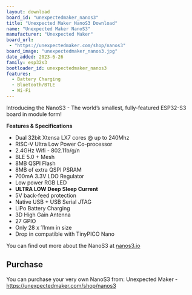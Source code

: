 ```yaml
---
layout: download
board_id: "unexpectedmaker_nanos3"
title: "Unexpected Maker NanoS3 Download"
name: "Unexpected Maker NanoS3"
manufacturer: "Unexpected Maker"
board_url:
 - "https://unexpectedmaker.com/shop/nanos3"
board_image: "unexpectedmaker_nanos3.jpg"
date_added: 2023-6-26
family: esp32s3
bootloader_id: unexpectedmaker_nanos3
features:
  - Battery Charging
  - Bluetooth/BTLE
  - Wi-Fi
---
```


Introducing the NanoS3 - The world’s smallest, fully-featured ESP32-S3 board in module form!

**Features & Specifications**
- Dual 32bit Xtensa LX7 cores @ up to 240Mhz
- RISC-V Ultra Low Power Co-processor
- 2.4GHz Wifi - 802.11b/g/n
- BLE 5.0 + Mesh
- 8MB QSPI Flash
- 8MB of extra QSPI PSRAM
- 700mA 3.3V LDO Regulator
- Low power RGB LED
- **ULTRA LOW Deep Sleep Current**
- 5V back-feed protection
- Native USB + USB Serial JTAG
- LiPo Battery Charging
- 3D High Gain Antenna
- 27 GPIO
- Only 28 x 11mm in size
- Drop in compatible with TinyPICO Nano

You can find out more about the NanoS3 at [nanos3.io](https://nanos3.io)

## Purchase
You can purchase your very own NanoS3 from:
Unexpected Maker - https://unexpectedmaker.com/shop/nanos3
